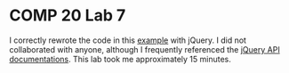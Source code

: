 # COMP 20 Lab 7
I correctly rewrote the code in this [example](https://tuftsdev.github.io/WebProgramming/examples/ajax/messages.html) with jQuery. I did not collaborated with anyone, although I frequently referenced the [jQuery API documentations](http://api.jquery.com/). This lab took me approximately 15 minutes.
